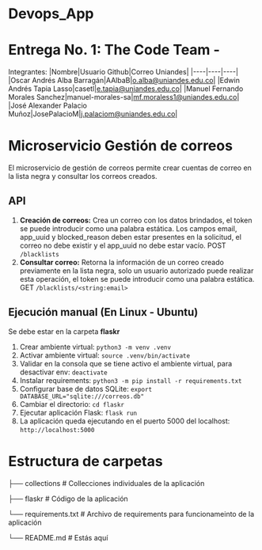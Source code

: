 # Devops_App

# Entrega No. 1: The Code Team -
Integrantes:
|Nombre|Usuario Github|Correo Uniandes|
|----|----|----|
|Oscar Andrés Alba Barragán|AAlbaB|o.alba@uniandes.edu.co|
|Edwin Andrés Tapia Lasso|casetl|e.tapia@uniandes.edu.co|
|Manuel Fernando Morales Sanchez|manuel-morales-sa|mf.moraless1@uniandes.edu.co|
|José Alexander Palacio Muñoz|JosePalacioM|j.palaciom@uniandes.edu.co|

# Microservicio Gestión de correos
El microservicio de gestión de correos permite crear cuentas de correo en la lista negra y consultar los correos creados.

## API
1. **Creación de correos:** Crea un correo con los datos brindados, el token se puede introducir como una palabra estática. Los campos email, app_uuid y blocked_reason deben estar presentes en la solicitud, el correo no debe existir y el app_uuid no debe estar vacío. POST ```/blacklists```
2. **Consultar correo:** Retorna la información de un correo creado previamente en la lista negra, solo un usuario autorizado puede realizar esta operación, el token se puede introducir como una palabra estática. GET ```/blacklists/<string:email>```

## Ejecución manual (En Linux - Ubuntu)
Se debe estar en la carpeta **flaskr**
1. Crear ambiente virtual: `python3 -m venv .venv`
2. Activar ambiente virtual: `source .venv/bin/activate`
3. Validar en la consola que se tiene activo el ambiente virtual, para desactivar env: `deactivate`
4. Instalar requirements: `python3 -m pip install -r requirements.txt`
5. Configurar base de datos SQLite: `export DATABASE_URL="sqlite:///correos.db"`
5. Cambiar el directorio: `cd flaskr`
6. Ejecutar aplicación Flask: `flask run`
7. La aplicación queda ejecutando en el puerto 5000 del localhost: ```http://localhost:5000```



# Estructura de carpetas
├── collections # Collecciones individuales de la aplicación

├── flaskr # Código de la aplicación

└── requirements.txt # Archivo de requirements para funcionameinto de la aplicación

└── README.md # Estás aquí